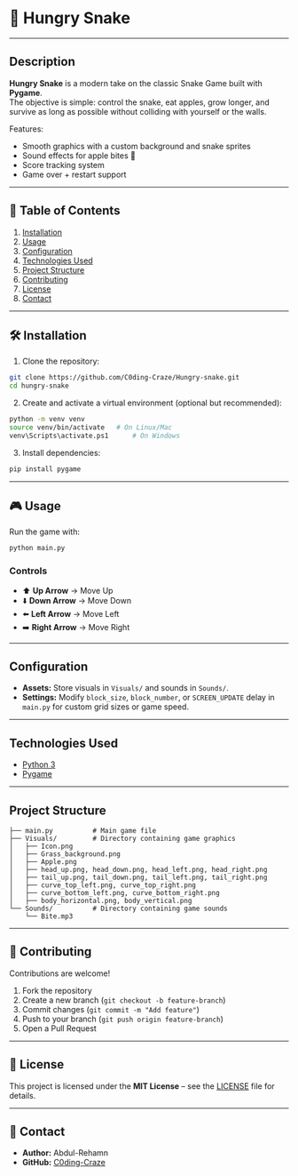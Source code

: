# 🐍 Hungry Snake  
---

## Description  
**Hungry Snake** is a modern take on the classic Snake Game built with **Pygame**.  
The objective is simple: control the snake, eat apples, grow longer, and survive as long as possible without colliding with yourself or the walls.  

 Features:  
- Smooth graphics with a custom background and snake sprites  
- Sound effects for apple bites 🎵  
- Score tracking system  
- Game over + restart support  

---

## 📑 Table of Contents  
1. [Installation](#-installation)  
2. [Usage](#-usage)  
3. [Configuration](#configuration)
4. [Technologies Used](#technologies-used) 
5. [Project Structure](#project-structure)
6. [Contributing](#-contributing)  
7. [License](#-license)  
8. [Contact](#-contact)   

---

## 🛠 Installation  

1. Clone the repository:  
```bash
git clone https://github.com/C0ding-Craze/Hungry-snake.git
cd hungry-snake
```

2. Create and activate a virtual environment (optional but recommended):  
```bash
python -m venv venv
source venv/bin/activate   # On Linux/Mac
venv\Scripts\activate.ps1      # On Windows
```

3. Install dependencies:  
```bash
pip install pygame
```

---

## 🎮 Usage  

Run the game with:  
```bash
python main.py
```

### Controls  
- ⬆️ **Up Arrow** → Move Up  
- ⬇️ **Down Arrow** → Move Down  
- ⬅️ **Left Arrow** → Move Left  
- ➡️ **Right Arrow** → Move Right  

---

## Configuration  
- **Assets:** Store visuals in `Visuals/` and sounds in `Sounds/`.  
- **Settings:** Modify `block_size`, `block_number`, or `SCREEN_UPDATE` delay in `main.py` for custom grid sizes or game speed.  

---

## Technologies Used  
- [Python 3](https://www.python.org/)   
- [Pygame](https://www.pygame.org/news)  

---

## Project Structure

```
├── main.py          # Main game file
├── Visuals/         # Directory containing game graphics
│   ├── Icon.png
│   ├── Grass_background.png
│   ├── Apple.png
│   ├── head_up.png, head_down.png, head_left.png, head_right.png
│   ├── tail_up.png, tail_down.png, tail_left.png, tail_right.png
│   ├── curve_top_left.png, curve_top_right.png
│   ├── curve_bottom_left.png, curve_bottom_right.png
│   ├── body_horizontal.png, body_vertical.png
└── Sounds/          # Directory containing game sounds
    └── Bite.mp3
```

---

## 🤝 Contributing  
Contributions are welcome!  
1. Fork the repository  
2. Create a new branch (`git checkout -b feature-branch`)  
3. Commit changes (`git commit -m "Add feature"`)  
4. Push to your branch (`git push origin feature-branch`)  
5. Open a Pull Request  

---

## 📜 License  
This project is licensed under the **MIT License** – see the [LICENSE](LICENSE) file for details.  

---

## 👤 Contact  
- **Author:** Abdul-Rehamn  
- **GitHub:** [C0ding-Craze](https://github.com/C0ding-Craze)  
